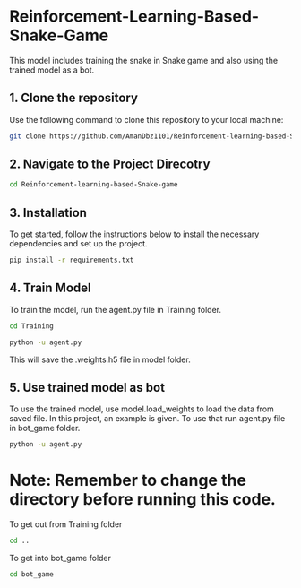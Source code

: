 # Reinforcement-Learning-Based-Snake-Game
This model includes training the snake in Snake game and also using the trained model as a bot.

## 1. Clone the repository
Use the following command to clone this repository to your local machine:

```bash
git clone https://github.com/AmanDbz1101/Reinforcement-learning-based-Snake-game.git
```
## 2. Navigate to the Project Direcotry

```bash
cd Reinforcement-learning-based-Snake-game
```
## 3. Installation

To get started, follow the instructions below to install the necessary dependencies and set up the project.
```bash
pip install -r requirements.txt
```
## 4. Train Model
To train the model, run the agent.py file in Training folder.
```bash
cd Training
```
```bash
python -u agent.py
```
This will save the .weights.h5 file in model folder.
## 5. Use trained model as bot 
To use the trained model, use model.load_weights to load the data from saved file. In this project, an example is given. To use that run agent.py file in bot_game folder.
```bash
python -u agent.py
```
# Note: Remember to change the directory before running this code.
To get out from Training folder
```bash
cd ..
```
To get into bot_game folder
```bash
cd bot_game
```

